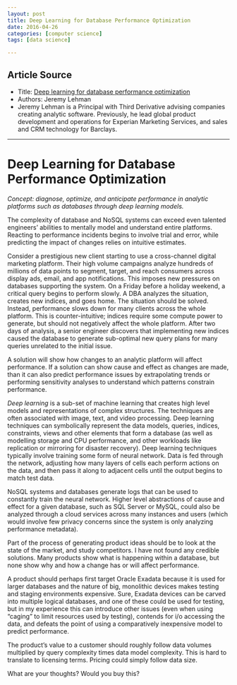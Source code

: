 ```yaml
---
layout: post
title: Deep Learning for Database Performance Optimization
date: 2016-04-26
categories: [computer science]
tags: [data science]

---
```


## Article Source
* Title: [Deep learning for database performance optimization](https://jeremylehman.svbtle.com/deep-learning-for-database-performance-optimization)
* Authors: Jeremy Lehman
* Jeremy Lehman is a Principal with Third Derivative advising companies
creating analytic software. Previously, he lead global product
development and operations for Experian Marketing Services, and sales
and CRM technology for Barclays.

---

# Deep Learning for Database Performance Optimization

*Concept: diagnose, optimize, and anticipate performance in analytic
platforms such as databases through deep learning models.*

The complexity of database and NoSQL systems can exceed even talented
engineers’ abilities to mentally model and understand entire platforms.
Reacting to performance incidents begins to involve trial and error,
while predicting the impact of changes relies on intuitive estimates.

Consider a prestigious new client starting to use a cross-channel
digital marketing platform. Their high volume campaigns analyze hundreds
of millions of data points to segment, target, and reach consumers
across display ads, email, and app notifications. This imposes new
pressures on databases supporting the system. On a Friday before a
holiday weekend, a critical query begins to perform slowly. A DBA
analyzes the situation, creates new indices, and goes home. The
situation should be solved. Instead, performance slows down for many
clients across the whole platform. This is counter-intuitive; indices
require some compute power to generate, but should not negatively affect
the whole platform. After two days of analysis, a senior engineer
discovers that implementing new indices caused the database to generate
sub-optimal new query plans for many queries unrelated to the initial
issue.

A solution will show how changes to an analytic platform will affect
performance. If a solution can show cause and effect as changes are
made, than it can also predict performance issues by extrapolating
trends or performing sensitivity analyses to understand which patterns
constrain performance.

*Deep learning* is a sub-set of machine learning that creates high level
models and representations of complex structures. The techniques are
often associated with image, text, and video processing. Deep learning
techniques can symbolically represent the data models, queries, indices,
constraints, views and other elements that form a database (as well as
modelling storage and CPU performance, and other workloads like
replication or mirroring for disaster recovery). Deep learning
techniques typically involve training some form of neural network. Data
is fed through the network, adjusting how many layers of cells each
perform actions on the data, and then pass it along to adjacent cells
until the output begins to match test data.

NoSQL systems and databases generate logs that can be used to constantly
train the neural network. Higher level abstractions of cause and effect
for a given database, such as SQL Server or MySQL, could also be
analyzed through a cloud services across many instances and users (which
would involve few privacy concerns since the system is only analyzing
performance metadata).

Part of the process of generating product ideas should be to look at the
state of the market, and study competitors. I have not found any
credible solutions. Many products show what is happening within a
database, but none show why and how a change has or will affect
performance.

A product should perhaps first target Oracle Exadata because it is used
for larger databases and the nature of big, monolithic devices makes
testing and staging environments expensive. Sure, Exadata devices can be
carved into multiple logical databases, and one of these could be used
for testing, but in my experience this can introduce other issues (even
when using “caging” to limit resources used by testing), contends for
i/o accessing the data, and defeats the point of using a comparatively
inexpensive model to predict performance.

The product’s value to a customer should roughly follow data volumes
multiplied by query complexity times data model complexity. This is hard
to translate to licensing terms. Pricing could simply follow data size.

What are your thoughts? Would you buy this?


